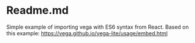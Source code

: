 # Readme.md

Simple example of importing vega with ES6 syntax from React.
Based on this example: https://vega.github.io/vega-lite/usage/embed.html
